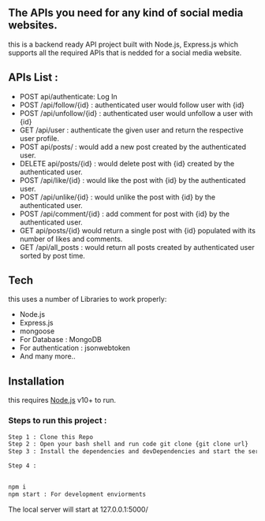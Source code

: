 
## The APIs you need for any kind of social media websites.

this is a backend ready API project built with Node.js, Express.js which supports all the required APIs that is nedded for a social media website.

## APIs List : 

- POST api/authenticate: Log In
- POST /api/follow/{id} : authenticated user would follow user with {id}
- POST /api/unfollow/{id} : authenticated user would unfollow a user with {id}
- GET /api/user : authenticate the given user and return the respective user profile.
- POST api/posts/ : would add a new post created by the authenticated user.
- DELETE api/posts/{id} : would delete post with {id} created by the authenticated user.
- POST /api/like/{id} : would like the post with {id} by the authenticated user.
- POST /api/unlike/{id} :  would unlike the post with {id} by the authenticated user.
- POST /api/comment/{id} : add comment for post with {id} by the authenticated user.
- GET api/posts/{id} would return a single post with {id} populated with its number of likes and comments.
- GET /api/all_posts : would return all posts created by authenticated user sorted by post time.

## Tech

this uses a number of Libraries to work properly:

- Node.js
- Express.js
- mongoose
- For Database : MongoDB
- For authentication : jsonwebtoken
- And many more..

## Installation

this requires [Node.js](https://nodejs.org/) v10+ to run.

### Steps to run this project : 

```sh
Step 1 : Clone this Repo 
Step 2 : Open your bash shell and run code git clone {git clone url}
Step 3 : Install the dependencies and devDependencies and start the server.

Step 4 : 


npm i
npm start : For development enviorments
```
The local server will start at 127.0.0.1:5000/



